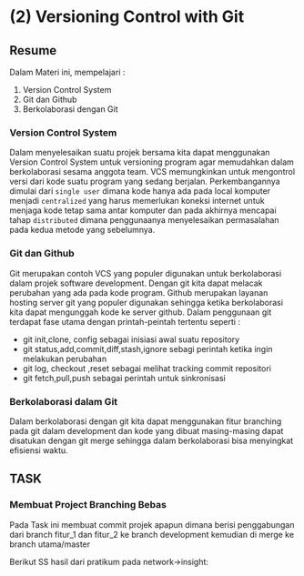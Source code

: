 # (2) Versioning Control with Git

## Resume 

Dalam Materi ini, mempelajari :
1. Version Control System
2. Git dan Github
3. Berkolaborasi dengan Git

### Version Control System
Dalam menyelesaikan suatu projek bersama kita dapat menggunakan Version Control System 
untuk versioning program agar memudahkan dalam berkolaborasi sesama anggota team. 
VCS memungkinkan untuk mengontrol versi dari kode suatu program yang sedang berjalan.
Perkembangannya dimulai dari `single user` dimana kode hanya ada pada local komputer menjadi `centralized` yang harus memerlukan koneksi internet untuk menjaga kode tetap sama antar komputer dan pada akhirnya mencapai tahap `distributed` dimana penggunaanya menyelesaikan permasalahan pada kedua metode yang sebelumnya.

### Git dan Github
Git merupakan contoh VCS yang populer digunakan untuk berkolaborasi dalam projek software development. 
Dengan git kita dapat melacak perubahan yang ada pada kode program.
Github merupakan layanan hosting server git yang populer digunakan sehingga ketika berkolaborasi kita dapat mengunggah kode ke server github.
Dalam penggunaan git terdapat fase utama dengan printah-peintah tertentu seperti :
 - git init,clone, config sebagai inisiasi awal suatu repository
 - git status,add,commit,diff,stash,ignore sebagi perintah ketika ingin melakukan perubahan
 - git log, checkout ,reset sebagai melihat tracking commit repositori
 - git fetch,pull,push sebagai perintah untuk sinkronisasi
 
### Berkolaborasi dalam Git
Dalam berkolaborasi dengan git kita dapat menggunakan fitur branching pada git dalam development dan kode yang dibuat masing-masing dapat disatukan dengan git merge sehingga dalam berkolaborasi bisa menyingkat efisiensi waktu.

## TASK
### Membuat Project Branching Bebas
Pada Task ini membuat commit projek apapun dimana berisi penggabungan dari branch fitur_1 dan fitur_2 ke branch development kemudian di merge ke branch utama/master

Berikut SS hasil dari pratikum pada network->insight:
